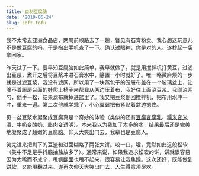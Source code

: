 ```yaml
---
title: 自制豆腐脑
date: '2019-06-24'
slug: soft-tofu
---
```


我不太常去亚洲食品店，两周前顺路去了一趟，瞥见有石膏粉卖。我心想这玩意儿不是做豆腐的吗，于是掏出手机查了一下。确认过眼神，你是对的人。遂抄起一袋拿回家。

昨天试了一下。要早知豆腐脑如此简单，我早就做了。就是用搅拌机打黄豆，过滤出豆浆，煮开之后将豆浆冲进石膏水中，静置一小时就好了。唯一略微麻烦的一步就是过滤豆浆，我没有滤网，所以用了一块蒸包子的笼屉布盖在一个玻璃盆上，让够不着厨房台面的娃爬上椅子来帮我从两边压着布，我好往上面浇豆浆。我刚浇两勺，他手一松，结果滤布就掉进盆里了。我又把豆浆倒回搅拌机，把布用水冲一冲，重来一遍。第二次他就学乖了，小心翼翼把布紧贴着盆边摁住。

见一盆豆浆水凝聚成豆腐真是个奇妙的体验（类似的还有[豆腐变腐乳](/cn/2019/02/fermented-tofu-2/)、[糯米变米酒](/cn/2017/01/rice-wine/)、牛奶变酸奶、[腊肉变透明](/cn/2017/04/smoked-bacon/)）。本来我以为我加了太多的水，结果最后还是完美地凝聚成了超嫩的豆腐脑。仰天大笑出门去，我辈也是豆腐人。

笑完进来把剩下的豆渣和进面糊烙了两张大饼。咬一口，嚯，竟然如此这般松软（美中不足是手抖脑抽盐放多了）。通常来说，如果我追求松软的饼，饼就很容易因为太稀而不成个，甩锅[翻面](/cn/2018/06/flip-a-cake/)也甩不起来，很容易让我焦躁。这次还好，既能做到饼软，又能甩翻过来。遂再次仰天大笑出门去，人生得意须尽欢。
